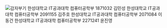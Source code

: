 ![감자부기](https://user-images.githubusercontent.com/119108596/219055154-33261f56-d889-444b-ad4e-17bfe5215e98.jpeg)
한성대학교 IT공과대학 컴퓨터공학부 1871032 김민성
한성대학교 IT공과대학 컴퓨터공학부 2091155 김주호
한성대학교 IT공과대학 컴퓨터공학부 2071084 이동건
한성대학교 IT공과대학 컴퓨터공학부 2271241 윤진영
